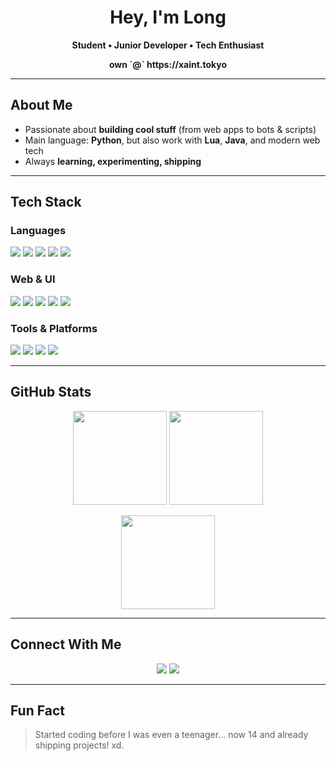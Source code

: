 <h1 align="center">Hey, I'm Long</h1>
<p align="center">
  <b>Student • Junior Developer • Tech Enthusiast</b>
</p>
<p align="center">
  <b>own `@` https://xaint.tokyo</b>
</p>

---

## About Me

- Passionate about **building cool stuff** (from web apps to bots & scripts)  
- Main language: **Python**, but also work with **Lua**, **Java**, and modern web tech  
- Always **learning, experimenting, shipping**  
---

## Tech Stack


### Languages
<p>
  <img src="https://img.shields.io/badge/Python-3776AB?logo=python&logoColor=white" />
  <img src="https://img.shields.io/badge/Lua-2C2D72?logo=lua&logoColor=white" />
  <img src="https://img.shields.io/badge/Java-007396?logo=java&logoColor=white" />
  <img src="https://img.shields.io/badge/TypeScript-3178C6?logo=typescript&logoColor=white" />
  <img src="https://img.shields.io/badge/JavaScript-F7DF1E?logo=javascript&logoColor=black" />
</p>

### Web & UI
<p>
  <img src="https://img.shields.io/badge/Next.js-000000?logo=nextdotjs&logoColor=white" />
  <img src="https://img.shields.io/badge/React-20232A?logo=react&logoColor=61DAFB" />
  <img src="https://img.shields.io/badge/HTML-E34F26?logo=html5&logoColor=white" />
  <img src="https://img.shields.io/badge/CSS-1572B6?logo=css3&logoColor=white" />
  <img src="https://img.shields.io/badge/TailwindCSS-06B6D4?logo=tailwindcss&logoColor=white" />
</p>

### Tools & Platforms
<p>
  <img src="https://img.shields.io/badge/Git-F05032?logo=git&logoColor=white" />
  <img src="https://img.shields.io/badge/GitHub-181717?logo=github&logoColor=white" />
  <img src="https://img.shields.io/badge/Docker-2496ED?logo=docker&logoColor=white" />
  <img src="https://img.shields.io/badge/VS%20Code-007ACC?logo=visualstudiocode&logoColor=white" />
</p>


---

## GitHub Stats

<p align="center">
  <img src="https://github-readme-stats.vercel.app/api?username=long191910&show_icons=true&theme=tokyonight" height="150" />
  <img src="https://github-readme-streak-stats.herokuapp.com/?user=long191910&theme=tokyonight" height="150" />
</p>

<p align="center">
  <img src="https://github-readme-stats.vercel.app/api/top-langs/?username=long191910&layout=compact&theme=tokyonight" height="150" />
</p>

---

## Connect With Me

<p align="center">
  <a href="https://soundcloud.com/czic"><img src="https://img.shields.io/badge/SoundCloud-FF5500?logo=soundcloud&logoColor=white" /></a>
  <a href="https://t.me/unixslat"><img src="https://img.shields.io/badge/Telegram-26A5E4?logo=telegram&logoColor=white" /></a>
</p>

---

## Fun Fact

> Started coding before I was even a teenager… now 14 and already shipping projects! xd.

